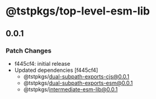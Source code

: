 # @tstpkgs/top-level-esm-lib

## 0.0.1

### Patch Changes

- f445cf4: initial release
- Updated dependencies [f445cf4]
  - @tstpkgs/dual-subpath-exports-cjs@0.0.1
  - @tstpkgs/dual-subpath-exports-esm@0.0.1
  - @tstpkgs/intermediate-esm-lib@0.0.1
